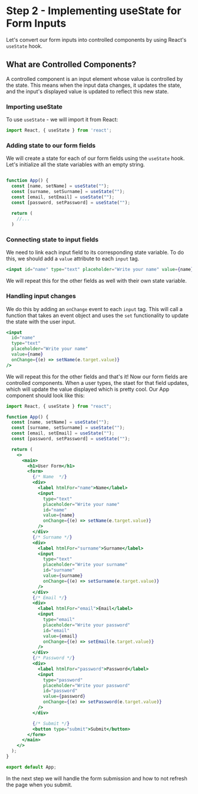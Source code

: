 # Step 2 - Implementing useState for Form Inputs

Let's convert our form inputs into controlled components by using React's `useState` hook.

## What are Controlled Components?

A controlled component is an input element whose value is controlled by the state. This means when the input data changes, it updates the state, and the input's displayed value is updated to reflect this new state.


### Importing useState

To use `useState` - we will import it from React:

```jsx
import React, { useState } from 'react';
```

### Adding state to our form fields

We will create a state for each of our form fields using the `useState` hook. Let's initialize all the state variables with an empty string.

```jsx

function App() {
  const [name, setName] = useState("");
  const [surname, setSurname] = useState("");
  const [email, setEmail] = useState("");
  const [password, setPassword] = useState("");
  
  return (
    //...
  )
```

### Connecting state to input fields

We need to link each input field to its corresponding state variable. To do this, we should add a `value` attribute to each `input` tag.

```jsx
<input id="name" type="text" placeholder="Write your name" value={name} />
```

We will repeat this for the other fields as well with their own state variable.

### Handling input changes

We do this by adding an `onChange` event to each `input` tag. This will call a function that takes an event object and uses the `set` functionality to update the state with the user input.

```jsx
<input
  id="name"
  type="text"
  placeholder="Write your name"
  value={name}
  onChange={(e) => setName(e.target.value)}
/>

```

We will repeat this for the other fields and that's it! Now our form fields are controlled components. When a user types, the staet for that field updates, which will update the value displayed which is pretty cool. Our App component should look like this:


```jsx
import React, { useState } from "react";

function App() {
  const [name, setName] = useState("");
  const [surname, setSurname] = useState("");
  const [email, setEmail] = useState("");
  const [password, setPassword] = useState("");

  return (
    <>
      <main>
        <h1>User Form</h1>
        <form>
          {/* Name  */}
          <div>
            <label htmlFor="name">Name</label>
            <input
              type="text"
              placeholder="Write your name"
              id="name"
              value={name}
              onChange={(e) => setName(e.target.value)}
            />
          </div>
          {/* Surname */}
          <div>
            <label htmlFor="surname">Surname</label>
            <input
              type="text"
              placeholder="Write your surname"
              id="surname"
              value={surname}
              onChange={(e) => setSurname(e.target.value)}
            />
          </div>
          {/* Email */}
          <div>
            <label htmlFor="email">Email</label>
            <input
              type="email"
              placeholder="Write your password"
              id="email"
              value={email}
              onChange={(e) => setEmail(e.target.value)}
            />
          </div>
          {/* Password */}
          <div>
            <label htmlFor="password">Password</label>
            <input
              type="password"
              placeholder="Write your password"
              id="password"
              value={password}
              onChange={(e) => setPassword(e.target.value)}
            />
          </div>

          {/* Submit */}
          <button type="submit">Submit</button>
        </form>
      </main>
    </>
  );
}

export default App;
```

In the next step we will handle the form submission and how to not refresh the page when you submit.